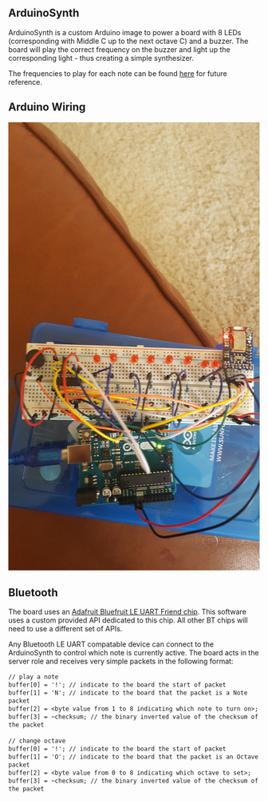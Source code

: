 ## ArduinoSynth

ArduinoSynth is a custom Arduino image to power a board with 8 LEDs (corresponding with Middle C up to the next octave C) and a buzzer. The board will play the correct frequency on the buzzer and light up the corresponding light - thus creating a simple synthesizer.

The frequencies to play for each note can be found [here](http://www.phy.mtu.edu/~suits/notefreqs.html) for future reference.

## Arduino Wiring

![Arduino Wiring](wiring.jpg)

## Bluetooth

The board uses an [Adafruit Bluefruit LE UART Friend chip](https://learn.adafruit.com/introducing-the-adafruit-bluefruit-le-uart-friend/introduction). This software uses a custom provided API dedicated to this chip. All other BT chips will need to use a different set of APIs.

Any Bluetooth LE UART compatable device can connect to the ArduinoSynth to control which note is currently active. The board acts in the server role and receives very simple packets in the following format:

```
// play a note
buffer[0] = '!'; // indicate to the board the start of packet
buffer[1] = 'N'; // indicate to the board that the packet is a Note packet
buffer[2] = <byte value from 1 to 8 indicating which note to turn on>;
buffer[3] = ~checksum; // the binary inverted value of the checksum of the packet

// change octave
buffer[0] = '!'; // indicate to the board the start of packet
buffer[1] = 'O'; // indicate to the board that the packet is an Octave packet
buffer[2] = <byte value from 0 to 8 indicating which octave to set>;
buffer[3] = ~checksum; // the binary inverted value of the checksum of the packet